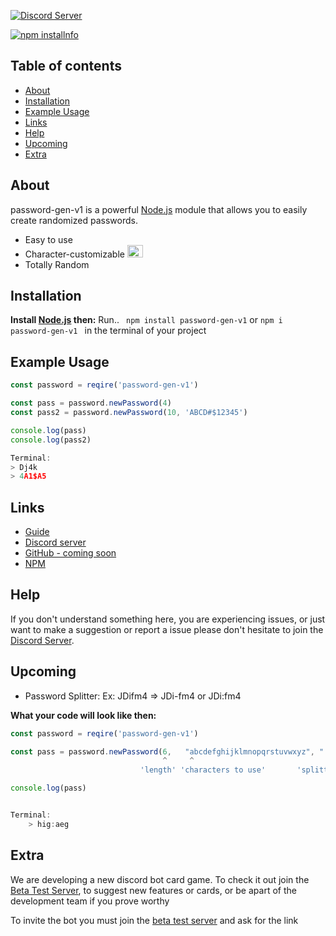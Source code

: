 [![Discord Server](https://camo.githubusercontent.com/e59dea1d9d0632f966c15a10dd746907a3ff03d27b0f074b37d450776290f2ac/68747470733a2f2f696d672e736869656c64732e696f2f62616467652f436861742d436c69636b253230686572652d3732383964393f7374796c653d666f722d7468652d6261646765266c6f676f3d646973636f7264)](https://discord.gg/KQudUR9MCM)

<a href="https://nodei.co/npm/password-gen-v1/"><img src="https://nodei.co/npm/password-gen-v1.png?downloads=true&stars=true" alt="npm installnfo" /></a>
## Table of contents

- [About](#about)
 - [Installation](#installation)
 - [Example Usage](#example-usage)
- [Links](#links)
- [Help](#help)
- [Upcoming](#upcoming)
- [Extra](#extra)

## About

password-gen-v1 is a powerful [Node.js](https://nodejs.org) module that allows you to easily create randomized passwords.

- Easy to use
- Character-customizable <a href="https://emoji.gg/emoji/1014-rias-blushing"><img src="https://emoji.gg/assets/emoji/1014-rias-blushing.png" width="25px" height="20px" alt="Rias_Blushing"></a>
- Totally Random

## Installation

**Install [Node.js](https://nodejs.org) then:**
Run..
`
npm install password-gen-v1` or `npm i password-gen-v1
`
in the terminal of your project

## Example Usage

```javascript
const password = reqire('password-gen-v1')

const pass = password.newPassword(4)
const pass2 = password.newPassword(10, 'ABCD#$12345')

console.log(pass)
console.log(pass2)

Terminal:
> Dj4k
> 4A1$A5
```

## Links
- [Guide](#example-usage)
- [Discord server](https://discord.gg/KQudUR9MCM)
- [GitHub - coming soon](https://www.youtube.com/watch?v=9atX6WGKBGs)
- [NPM](https://www.npmjs.com/package/password-gen-v1)

## Help

If you don't understand something here, you are experiencing issues, or just want to make a suggestion or report a issue please don't hesitate to join the  [Discord Server](https://discord.gg/KQudUR9MCM).

## Upcoming
- Password Splitter: Ex: JDifm4 => JDi-fm4 or JDi:fm4

**What your code will look like then:**
```javascript
const password = reqire('password-gen-v1')

const pass = password.newPassword(6,   "abcdefghijklmnopqrstuvwxyz", ":")
                                  ^     ^    
                             'length' 'characters to use'       'splitter'

console.log(pass)


Terminal:
    > hig:aeg
```

## Extra
We are developing a new discord bot card game. To check it out join the [Beta Test Server](https://discord.gg/uhbZ92Gn5K), to suggest new features or cards, or be apart of the development team if you prove worthy 

To invite the bot you must join the [beta test server](https://discord.gg/uhbZ92Gn5K) and ask for the link